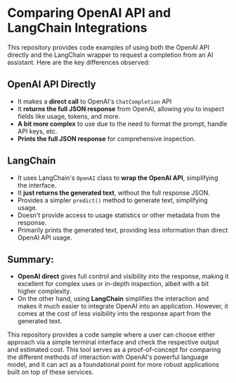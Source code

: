 # Comparing OpenAI API and LangChain Integrations

This repository provides code examples of using both the OpenAI API directly and the LangChain wrapper to request a completion from an AI assistant. Here are the key differences observed:

## OpenAI API Directly

- It makes a **direct call** to OpenAI's `ChatCompletion` API
- It **returns the full JSON response** from OpenAI, allowing you to inspect fields like usage, tokens, and more.
- **A bit more complex** to use due to the need to format the prompt, handle API keys, etc.
- **Prints the full JSON response** for comprehensive inspection.

## LangChain

- It uses LangChain's `OpenAI` class to **wrap the OpenAI API**, simplifying the interface.
- It **just returns the generated text**, without the full response JSON.
- Provides a simpler `predict()` method to generate text, simplifying usage.
- Doesn't provide access to usage statistics or other metadata from the response.
- Primarily prints the generated text, providing less information than direct OpenAI API usage.

## Summary:

- **OpenAI direct** gives full control and visibility into the response, making it excellent for complex uses or in-depth inspection, albeit with a bit higher complexity.
- On the other hand, using **LangChain** simplifies the interaction and makes it much easier to integrate OpenAI into an application. However, it comes at the cost of less visibility into the response apart from the generated text.

This repository provides a code sample where a user can choose either approach via a simple terminal interface and check the respective output and estimated cost. This tool serves as a proof-of-concept for comparing the different methods of interaction with OpenAI's powerful language model, and it can act as a foundational point for more robust applications built on top of these services.